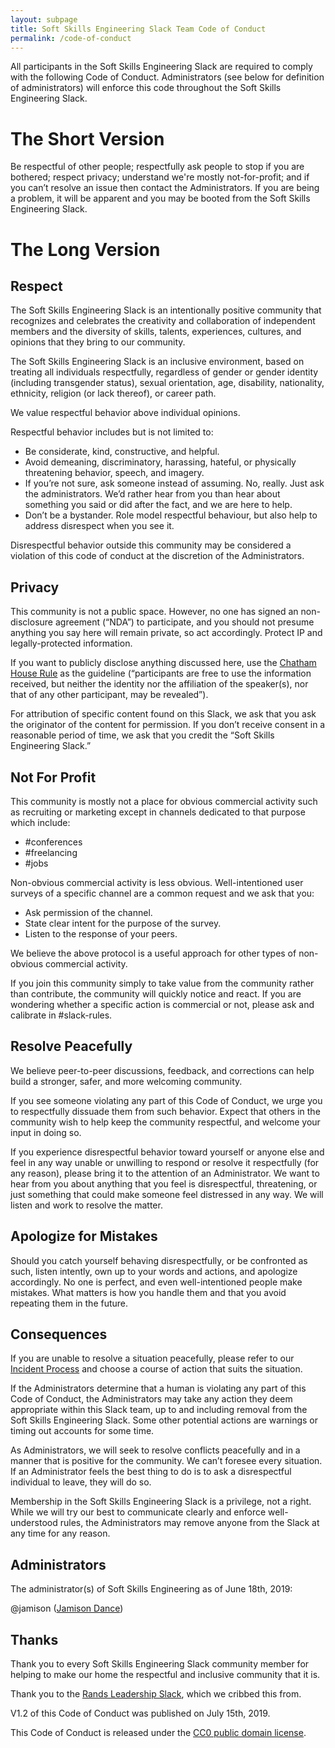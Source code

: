 ```yaml
---
layout: subpage
title: Soft Skills Engineering Slack Team Code of Conduct
permalink: /code-of-conduct
---
```


All participants in the Soft Skills Engineering Slack are required to comply with the following Code of Conduct. Administrators (see below for definition of administrators) will enforce this code throughout the Soft Skills Engineering Slack.

# The Short Version

Be respectful of other people; respectfully ask people to stop if you are bothered; respect privacy; understand we're mostly not-for-profit; and if you can’t resolve an issue then contact the Administrators. If you are being a problem, it will be apparent and you may be booted from the Soft Skills Engineering Slack.

# The Long Version

## Respect

The Soft Skills Engineering Slack is an intentionally positive community that recognizes and celebrates the creativity and collaboration of independent members and the diversity of skills, talents, experiences, cultures, and opinions that they bring to our community.

The Soft Skills Engineering Slack is an inclusive environment, based on treating all individuals respectfully, regardless of gender or gender identity (including transgender status), sexual orientation, age, disability, nationality, ethnicity, religion (or lack thereof), or career path.

We value respectful behavior above individual opinions.

Respectful behavior includes but is not limited to:

* Be considerate, kind, constructive, and helpful.
* Avoid demeaning, discriminatory, harassing, hateful, or physically threatening behavior, speech, and imagery.
* If you’re not sure, ask someone instead of assuming. No, really. Just ask the administrators. We’d rather hear from you than hear about something you said or did after the fact, and we are here to help.
* Don’t be a bystander. Role model respectful behaviour, but also help to address disrespect when you see it.

Disrespectful behavior outside this community may be considered a violation of this code of conduct at the discretion of the Administrators.

## Privacy

This community is not a public space. However, no one has signed an non-disclosure agreement (“NDA”) to participate, and you should not presume anything you say here will remain private, so act accordingly. Protect IP and legally-protected information.

If you want to publicly disclose anything discussed here, use the [Chatham House Rule](https://www.chathamhouse.org/about/chatham-house-rule) as the guideline (“participants are free to use the information received, but neither the identity nor the affiliation of the speaker(s), nor that of any other participant, may be revealed”).

For attribution of specific content found on this Slack, we ask that you ask the originator of the content for permission. If you don’t receive consent in a reasonable period of time, we ask that you credit the “Soft Skills Engineering Slack.”

## Not For Profit

This community is mostly not a place for obvious commercial activity such as recruiting or marketing except in channels dedicated to that purpose which include:

* #conferences
* #freelancing
* #jobs

Non-obvious commercial activity is less obvious. Well-intentioned user surveys of a specific channel are a common request and we ask that you:

* Ask permission of the channel.
* State clear intent for the purpose of the survey.
* Listen to the response of your peers.

We believe the above protocol is a useful approach for other types of non-obvious commercial activity.

If you join this community simply to take value from the community rather than contribute, the community will quickly notice and react. If you are wondering whether a specific action is commercial or not, please ask and calibrate in #slack-rules.

## Resolve Peacefully

We believe peer-to-peer discussions, feedback, and corrections can help build a stronger, safer, and more welcoming community.

If you see someone violating any part of this Code of Conduct, we urge you to respectfully dissuade them from such behavior. Expect that others in the community wish to help keep the community respectful, and welcome your input in doing so.

If you experience disrespectful behavior toward yourself or anyone else and feel in any way unable or unwilling to respond or resolve it respectfully (for any reason), please bring it to the attention of an Administrator. We want to hear from you about anything that you feel is disrespectful, threatening, or just something that could make someone feel distressed in any way. We will listen and work to resolve the matter.

## Apologize for Mistakes

Should you catch yourself behaving disrespectfully, or be confronted as such, listen intently, own up to your words and actions, and apologize accordingly. No one is perfect, and even well-intentioned people make mistakes. What matters is how you handle them and that you avoid repeating them in the future.

## Consequences

If you are unable to resolve a situation peacefully, please refer to our [Incident Process](/incident-process) and choose a course of action that suits the situation.

If the Administrators determine that a human is violating any part of this Code of Conduct, the Administrators may take any action they deem appropriate within this Slack team, up to and including removal from the Soft Skills Engineering Slack. Some other potential actions are warnings or timing out accounts for some time.

As Administrators, we will seek to resolve conflicts peacefully and in a manner that is positive for the community. We can’t foresee every situation. If an Administrator feels the best thing to do is to ask a disrespectful individual to leave, they will do so.

Membership in the Soft Skills Engineering Slack is a privilege, not a right. While we will try our best to communicate clearly and enforce well-understood rules, the Administrators may remove anyone from the Slack at any time for any reason.

## Administrators

The administrator(s) of Soft Skills Engineering as of June 18th, 2019:

@jamison ([Jamison Dance](mailto:hi@jamison.dance))

## Thanks

Thank you to every Soft Skills Engineering Slack community member for helping to make our home the respectful and inclusive community that it is.

Thank you to the [Rands Leadership Slack](https://github.com/randsleadershipslack/documents-and-resources/blob/master/code-of-conduct.md), which we cribbed this from.

V1.2 of this Code of Conduct was published on July 15th, 2019.

This Code of Conduct is released under the [CC0 public domain license](https://creativecommons.org/publicdomain/zero/1.0/).
